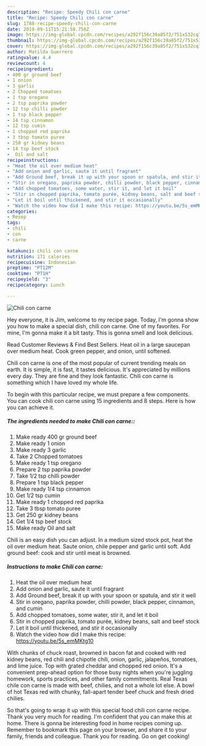```yaml
---
description: "Recipe: Speedy Chili con carne"
title: "Recipe: Speedy Chili con carne"
slug: 1788-recipe-speedy-chili-con-carne
date: 2019-09-11T15:21:58.756Z
image: https://img-global.cpcdn.com/recipes/a292f156c39a85f2/751x532cq70/chili-con-carne-recipe-main-photo.jpg
thumbnail: https://img-global.cpcdn.com/recipes/a292f156c39a85f2/751x532cq70/chili-con-carne-recipe-main-photo.jpg
cover: https://img-global.cpcdn.com/recipes/a292f156c39a85f2/751x532cq70/chili-con-carne-recipe-main-photo.jpg
author: Matilda Guerrero
ratingvalue: 4.4
reviewcount: 4
recipeingredient:
- 400 gr ground beef
- 1 onion
- 3 garlic
- 2 Chopped tomatoes
- 1 tsp oregano
- 2 tsp paprika powder
- 12 tsp chilli powder
- 1 tsp black pepper
- 14 tsp cinnamon
- 12 tsp cumin
- 1 chopped red paprika
- 3 tbsp tomato puree
- 250 gr kidney beans
- 14 tsp beef stock
-  Oil and salt
recipeinstructions:
- "Heat the oil over medium heat"
- "Add onion and garlic, saute it until fragrant"
- "Add Ground beef, break it up with your spoon or spatula, and stir it well"
- "Stir in oregano, paprika powder, chilli powder, black pepper, cinnamon, and cumin"
- "Add chopped tomatoes, some water, stir it, and let it boil"
- "Stir in chopped paprika, tomato purée, kidney beans, salt and beef stock"
- "Let it boil until thickened, and stir it occasionally"
- "Watch the video how did I make this recipe: https://youtu.be/5s_emMKtg10"
categories:
- Resep
tags:
- chili
- con
- carne

katakunci: chili con carne
nutrition: 171 calories
recipecuisine: Indonesian
preptime: "PT12M"
cooktime: "PT1H"
recipeyield: "3"
recipecategory: Lunch

---
```



![Chili con carne](https://img-global.cpcdn.com/recipes/a292f156c39a85f2/751x532cq70/chili-con-carne-recipe-main-photo.jpg)

Hey everyone, it is Jim, welcome to my recipe page. Today, I'm gonna show you how to make a special dish, chili con carne. One of my favorites. For mine, I'm gonna make it a bit tasty. This is gonna smell and look delicious.

Read Customer Reviews &amp; Find Best Sellers. Heat oil in a large saucepan over medium heat. Cook green pepper, and onion, until softened.

Chili con carne is one of the most popular of current trending meals on earth. It is simple, it is fast, it tastes delicious. It's appreciated by millions every day. They are fine and they look fantastic. Chili con carne is something which I have loved my whole life.


To begin with this particular recipe, we must prepare a few components. You can cook chili con carne using 15 ingredients and 8 steps. Here is how you can achieve it.

##### The ingredients needed to make Chili con carne::

1. Make ready 400 gr ground beef
1. Make ready 1 onion
1. Make ready 3 garlic
1. Take 2 Chopped tomatoes
1. Make ready 1 tsp oregano
1. Prepare 2 tsp paprika powder
1. Take 1/2 tsp chilli powder
1. Prepare 1 tsp black pepper
1. Make ready 1/4 tsp cinnamon
1. Get 1/2 tsp cumin
1. Make ready 1 chopped red paprika
1. Take 3 tbsp tomato puree
1. Get 250 gr kidney beans
1. Get 1/4 tsp beef stock
1. Make ready  Oil and salt


Chili is an easy dish you can adjust. In a medium sized stock pot, heat the oil over medium heat. Saute onion, chile pepper and garlic until soft. Add ground beef: cook and stir until meat is browned. 

##### Instructions to make Chili con carne:

1. Heat the oil over medium heat
1. Add onion and garlic, saute it until fragrant
1. Add Ground beef, break it up with your spoon or spatula, and stir it well
1. Stir in oregano, paprika powder, chilli powder, black pepper, cinnamon, and cumin
1. Add chopped tomatoes, some water, stir it, and let it boil
1. Stir in chopped paprika, tomato purée, kidney beans, salt and beef stock
1. Let it boil until thickened, and stir it occasionally
1. Watch the video how did I make this recipe: https://youtu.be/5s_emMKtg10


With chunks of chuck roast, browned in bacon fat and cooked with red kidney beans, red chili and chipotle chili, onion, garlic, jalapeños, tomatoes, and lime juice. Top with grated cheddar and chopped red onion. It&#39;s a convenient prep-ahead option for those busy nights when you&#39;re juggling homework, sports practices, and other family commitments. Real Texas chile con carne is made with beef, chilies, and not a whole lot else. A bowl of hot Texas red with chunky, fall-apart tender beef chuck and fresh dried chilies. 

So that's going to wrap it up with this special food chili con carne recipe. Thank you very much for reading. I'm confident that you can make this at home. There is gonna be interesting food in home recipes coming up. Remember to bookmark this page on your browser, and share it to your family, friends and colleague. Thank you for reading. Go on get cooking!
